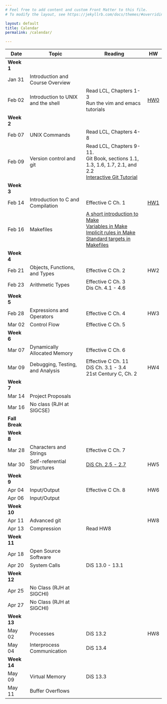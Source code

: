 ```yaml
---
# Feel free to add content and custom Front Matter to this file.
# To modify the layout, see https://jekyllrb.com/docs/themes/#overriding-theme-defaults

layout: default
title: Calendar
permalink: /calendar/

---
```



Date | Topic | Reading | HW
| --- | --- | --- | --- |
**Week 1** |||
Jan 31 | Introduction and Course Overview ||
Feb 02 | Introduction to UNIX and the shell | Read LCL, Chapters 1-3<br/>Run the vim and emacs tutorials|[HW0](assignments/intro.md)|
**Week 2** |||
Feb 07 | UNIX Commands | Read LCL, Chapters 4-8||
Feb 09 | Version control and git | Read LCL, Chapters 9-11.<br/>Git Book, sections 1.1, 1.3, 1.6, 1.7, 2.1, and 2.2<br /><a href="https://learngitbranching.js.org/">Interactive Git Tutorial</a>||[Exercise&nbsp;2](exercises/Lecture-02.md)<br/>[Exercise&nbsp;3](exercises/Lecture-03.md)<br/>[Exercise&nbsp;4](exercises/Lecture-04.md)
**Week 3** |||
Feb 14 | Introduction to C and Compilation |Effective C Ch. 1 |[HW1](assignments/unix-intro.md)|
Feb 16 | Makefiles | <a href="https://rebelsky.cs.grinnell.edu/musings/cnix-make-intro">A short introduction to Make</a><br/> <a href="https://rebelsky.cs.grinnell.edu/musings/cnix-make-variables">Variables in Make</a><br/> <a href="https://rebelsky.cs.grinnell.edu/musings/cnix-make-implicit-rules">Implicit rules in Make</a><br/> <a href="https://rebelsky.cs.grinnell.edu/musings/cnix-make-standard-targets">Standard targets in Makefiles</a> ||
**Week 4** |||
Feb 21 | Objects, Functions, and Types | Effective C Ch. 2 | HW2
Feb 23 | Arithmetic Types | Effective C Ch. 3<br/> Dis Ch. 4.1 - 4.6 |
**Week 5** ||
Feb 28 | Expressions and Operators | Effective C Ch. 4 | HW3
Mar 02 | Control Flow | Effective C Ch. 5 | 
**Week 6** ||
Mar 07| Dynamically Allocated Memory | Effective C Ch. 6 | 
Mar 09 | Debugging, Testing, and Analysis | Effective C Ch. 11<br/> DiS Ch. 3.1 - 3.4<br/>21st Century C, Ch. 2  | HW4
**Week 7** ||
Mar 14 | Project Proposals | 
Mar 16 | No class (RJH at SIGCSE) | |
**Fall Break** || 
**Week 8** ||
Mar 28 | Characters and Strings | Effective C Ch. 7 | 
Mar 30 | Self-referential Structures| [DiS Ch. 2.5 - 2.7](https://diveintosystems.org/book/C2-C_depth/arrays.html) | HW5
**Week 9** ||
Apr 04 | Input/Output | Effective C Ch. 8 |  HW6
Apr 06 | Input/Output |  | 
**Week 10** ||
Apr 11 | Advanced git | |  HW8
Apr 13 | Compression | Read HW8
**Week 11** ||
Apr 18 | Open Source Software |  | 
Apr 20 | System Calls | DiS 13.0 - 13.1|
**Week 12** ||
Apr 25 |  No Class (RJH at SIGCHI) | | 
Apr 27 |  No Class (RJH at SIGCHI) | | 
**Week 13** ||
May 02|  Processes | DiS 13.2 | HW8
May 04 | Interprocess Communication | DiS 13.4 |   
**Week 14** |
May 09 | Virtual Memory | DiS 13.3 |  
May 11 | Buffer Overflows | 